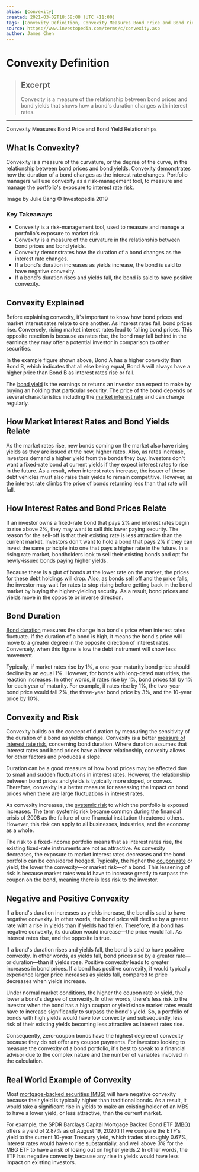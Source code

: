 ```yaml
---
alias: [Convexity]
created: 2021-03-02T18:58:08 (UTC +11:00)
tags: [Convexity Definition, Convexity Measures Bond Price and Bond Yield Relationships]
source: https://www.investopedia.com/terms/c/convexity.asp
author: James Chen
---
```


# Convexity Definition

> ## Excerpt
> Convexity is a measure of the relationship between bond prices and bond yields that shows how a bond's duration changes with interest rates.

---

Convexity Measures Bond Price and Bond Yield Relationships
## What Is Convexity?

Convexity is a measure of the curvature, or the degree of the curve, in the relationship between bond prices and bond yields. Convexity demonstrates how the duration of a bond changes as the interest rate changes. Portfolio managers will use convexity as a risk-management tool, to measure and manage the portfolio's exposure to [interest rate risk](https://www.investopedia.com/terms/i/interestraterisk.asp).

Image by Julie Bang © Investopedia 2019

### Key Takeaways

-   Convexity is a risk-management tool, used to measure and manage a portfolio's exposure to market risk.
-   Convexity is a measure of the curvature in the relationship between bond prices and bond yields.
-   Convexity demonstrates how the duration of a bond changes as the interest rate changes.
-   If a bond's duration increases as yields increase, the bond is said to have negative convexity.
-   If a bond's duration rises and yields fall, the bond is said to have positive convexity.

## Convexity Explained

Before explaining convexity, it's important to know how bond prices and market interest rates relate to one another. As interest rates fall, bond prices rise. Conversely, rising market interest rates lead to falling bond prices. This opposite reaction is because as rates rise, the bond may fall behind in the earnings they may offer a potential investor in comparison to other securities.

In the example figure shown above, Bond A has a higher convexity than Bond B, which indicates that all else being equal, Bond A will always have a higher price than Bond B as interest rates rise or fall.

The [bond yield](https://www.investopedia.com/terms/b/bond-yield.asp) is the earnings or returns an investor can expect to make by buying an holding that particular security. The price of the bond depends on several characteristics including the [market interest rate](https://www.investopedia.com/terms/i/interestrate.asp) and can change regularly.

## How Market Interest Rates and Bond Yields Relate

As the market rates rise, new bonds coming on the market also have rising yields as they are issued at the new, higher rates. Also, as rates increase, investors demand a higher yield from the bonds they buy. Investors don't want a fixed-rate bond at current yields if they expect interest rates to rise in the future. As a result, when interest rates increase, the issuer of these debt vehicles must also raise their yields to remain competitive. However, as the interest rate climbs the price of bonds returning less than that rate will fall.

## How Interest Rates and Bond Prices Relate

If an investor owns a fixed-rate bond that pays 2% and interest rates begin to rise above 2%, they may want to sell this lower paying security. The reason for the sell-off is that their existing rate is less attractive than the current market. Investors don't want to hold a bond that pays 2% if they can invest the same principle into one that pays a higher rate in the future. In a rising rate market, bondholders look to sell their existing bonds and opt for newly-issued bonds paying higher yields.

Because there is a glut of bonds at the lower rate on the market, the prices for these debt holdings will drop. Also, as bonds sell off and the price falls, the investor may wait for rates to stop rising before getting back in the bond market by buying the higher-yielding security. As a result, bond prices and yields move in the opposite or inverse direction.

## Bond Duration

[Bond duration](https://www.investopedia.com/terms/d/duration.asp) measures the change in a bond's price when interest rates fluctuate. If the duration of a bond is high, it means the bond's price will move to a greater degree in the opposite direction of interest rates. Conversely, when this figure is low the debt instrument will show less movement.

Typically, if market rates rise by 1%, a one-year maturity bond price should decline by an equal 1%. However, for bonds with long-dated maturities, the reaction increases. In other words, if rates rise by 1%, bond prices fall by 1% for each year of maturity. For example, if rates rise by 1%, the two-year bond price would fall 2%, the three-year bond price by 3%, and the 10-year price by 10%.

## Convexity and Risk

Convexity builds on the concept of duration by measuring the sensitivity of the duration of a bond as yields change. Convexity is a better [measure of interest rate risk](https://www.investopedia.com/terms/c/convexity-adjustment.asp), concerning bond duration. Where duration assumes that interest rates and bond prices have a linear relationship, convexity allows for other factors and produces a slope.

Duration can be a good measure of how bond prices may be affected due to small and sudden fluctuations in interest rates. However, the relationship between bond prices and yields is typically more sloped, or convex. Therefore, convexity is a better measure for assessing the impact on bond prices when there are large fluctuations in interest rates.

As convexity increases, the [systemic risk](https://www.investopedia.com/terms/s/systemic-risk.asp) to which the portfolio is exposed increases. The term systemic risk became common during the financial crisis of 2008 as the failure of one financial institution threatened others. However, this risk can apply to all businesses, industries, and the economy as a whole.

The risk to a fixed-income portfolio means that as interest rates rise, the existing fixed-rate instruments are not as attractive. As convexity decreases, the exposure to market interest rates decreases and the bond portfolio can be considered hedged. Typically, the higher the [coupon rate](https://www.investopedia.com/terms/c/coupon-rate.asp) or yield, the lower the convexity—or market risk—of a bond. This lessening of risk is because market rates would have to increase greatly to surpass the coupon on the bond, meaning there is less risk to the investor.

## Negative and Positive Convexity

If a bond's duration increases as yields increase, the bond is said to have negative convexity. In other words, the bond price will decline by a greater rate with a rise in yields than if yields had fallen. Therefore, if a bond has negative convexity, its duration would increase—the price would fall. As interest rates rise, and the opposite is true.

If a bond's duration rises and yields fall, the bond is said to have positive convexity. In other words, as yields fall, bond prices rise by a greater rate—or duration—than if yields rose. Positive convexity leads to greater increases in bond prices. If a bond has positive convexity, it would typically experience larger price increases as yields fall, compared to price decreases when yields increase.

Under normal market conditions, the higher the coupon rate or yield, the lower a bond's degree of convexity. In other words, there's less risk to the investor when the bond has a high coupon or yield since market rates would have to increase significantly to surpass the bond's yield. So, a portfolio of bonds with high yields would have low convexity and subsequently, less risk of their existing yields becoming less attractive as interest rates rise.

Consequently, zero-coupon bonds have the highest degree of convexity because they do not offer any coupon payments. For investors looking to measure the convexity of a bond portfolio, it's best to speak to a financial advisor due to the complex nature and the number of variables involved in the calculation.

## Real World Example of Convexity

Most [mortgage-backed securities (MBS)](https://www.investopedia.com/terms/m/mbs.asp) will have negative convexity because their yield is typically higher than traditional bonds. As a result, it would take a significant rise in yields to make an existing holder of an MBS to have a lower yield, or less attractive, than the current market.

For example, the SPDR Barclays Capital Mortgage Backed Bond ETF [(MBG)](https://www.investopedia.com/markets/quote?tvwidgetsymbol=mbg) offers a yield of 2.87% as of August 19, 2020.1 If we compare the ETF's yield to the current 10-year Treasury yield, which trades at roughly 0.67%, interest rates would have to rise substantially, and well above 3% for the MBG ETF to have a risk of losing out on higher yields.2 In other words, the ETF has negative convexity because any rise in yields would have less impact on existing investors.

